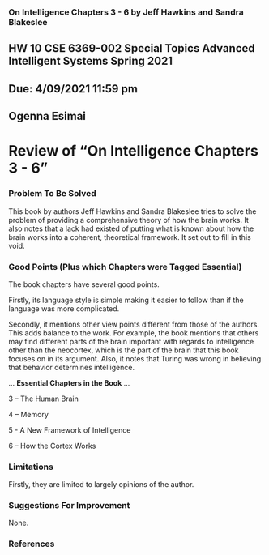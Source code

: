 ### On Intelligence Chapters 3 - 6 by Jeff Hawkins and Sandra Blakeslee  


## HW 10	CSE 6369-002 Special Topics Advanced Intelligent Systems Spring 2021  
## Due: 4/09/2021 11:59 pm
## Ogenna Esimai 

# Review of “On Intelligence Chapters 3 - 6”
### Problem To Be Solved
This book by authors Jeff Hawkins and Sandra Blakeslee tries to solve the problem of providing a comprehensive theory of how the brain works. It also notes that a lack had existed of putting what is known about how the brain works into a coherent, theoretical framework. It set out to fill in this void.


### Good Points (Plus which Chapters were Tagged Essential)
The book chapters have several good points. 

Firstly, its language style is simple making it easier to follow than if the language was more complicated. 

Secondly, it mentions other view points different from those of the authors. This adds balance to the work. For example, the book mentions that others may find different parts of the brain important with regards to intelligence other than the neocortex, which is the part of the brain that this book focuses on in its argument. Also, it notes that Turing was wrong in believing that behavior determines intelligence.

... **Essential Chapters in the Book** ...

3 – The Human Brain 

4 – Memory

5 - A New Framework of Intelligence

6 – How the Cortex Works 

 
### Limitations
Firstly, they are limited to largely opinions of the author.


### Suggestions For Improvement
None. 

### References




